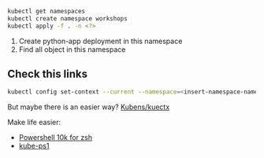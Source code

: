 ```sh
kubectl get namespaces
kubectl create namespace workshops
kubectl apply -f . -n <?>
```

1. Create python-app deployment in this namespace
2. Find all object in this namespace

## Check this links

```sh
kubectl config set-context --current --namespace=<insert-namespace-name-here>
```
But maybe there is an easier way?
[Kubens/kuectx](https://github.com/ahmetb/kubectx)

Make life easier:
* [Powershell 10k for zsh](https://github.com/romkatv/powerlevel10k)
* [kube-ps1](https://github.com/jonmosco/kube-ps1)
